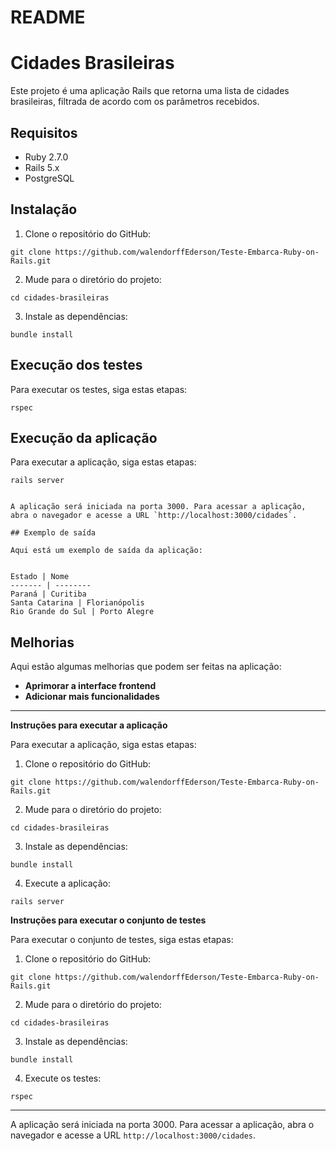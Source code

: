 # README

# Cidades Brasileiras

Este projeto é uma aplicação Rails que retorna uma lista de cidades brasileiras, filtrada de acordo com os parâmetros recebidos.

## Requisitos

* Ruby 2.7.0
* Rails 5.x
* PostgreSQL

## Instalação

1. Clone o repositório do GitHub:

```
git clone https://github.com/walendorffEderson/Teste-Embarca-Ruby-on-Rails.git
```

2. Mude para o diretório do projeto:

```
cd cidades-brasileiras
```

3. Instale as dependências:

```
bundle install
```

## Execução dos testes

Para executar os testes, siga estas etapas:

```
rspec
```

## Execução da aplicação

Para executar a aplicação, siga estas etapas:

```
rails server


A aplicação será iniciada na porta 3000. Para acessar a aplicação, abra o navegador e acesse a URL `http://localhost:3000/cidades`.

## Exemplo de saída

Aqui está um exemplo de saída da aplicação:


Estado | Nome
------- | --------
Paraná | Curitiba
Santa Catarina | Florianópolis
Rio Grande do Sul | Porto Alegre
```

## Melhorias

Aqui estão algumas melhorias que podem ser feitas na aplicação:

* **Aprimorar a interface frontend**
* **Adicionar mais funcionalidades**


*******************************************************************************************************************************************************


**Instruções para executar a aplicação**

Para executar a aplicação, siga estas etapas:

1. Clone o repositório do GitHub:

```
git clone https://github.com/walendorffEderson/Teste-Embarca-Ruby-on-Rails.git
```

2. Mude para o diretório do projeto:

```
cd cidades-brasileiras
```

3. Instale as dependências:

```
bundle install
```

4. Execute a aplicação:

```
rails server
```


**Instruções para executar o conjunto de testes**

Para executar o conjunto de testes, siga estas etapas:

1. Clone o repositório do GitHub:

```
git clone https://github.com/walendorffEderson/Teste-Embarca-Ruby-on-Rails.git
```

2. Mude para o diretório do projeto:

```
cd cidades-brasileiras
```

3. Instale as dependências:

```
bundle install
```

4. Execute os testes:

```
rspec
```

****************************************************************************************************************************************

A aplicação será iniciada na porta 3000. Para acessar a aplicação, abra o navegador e acesse a URL `http://localhost:3000/cidades`.
